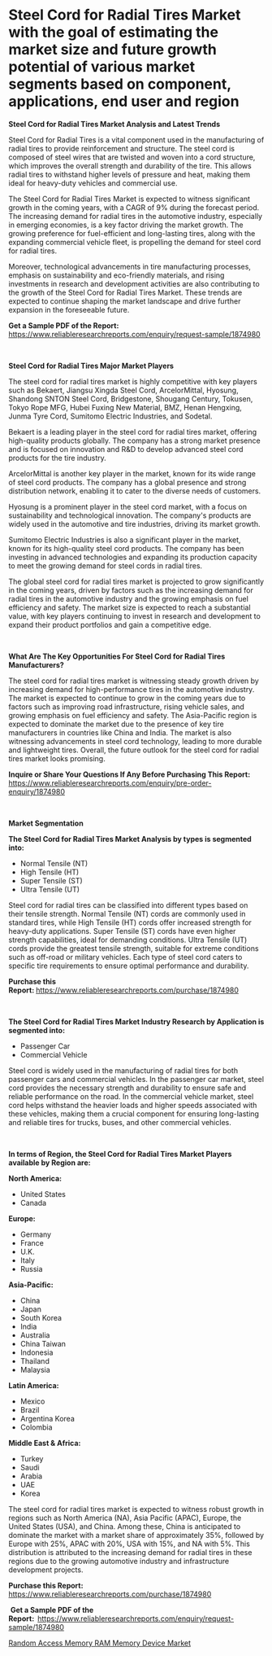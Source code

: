 <p><h1>Steel Cord for Radial Tires Market with the goal of estimating the market size and future growth potential of various market segments based on component, applications, end user and region</h1></p><p><strong>Steel Cord for Radial Tires Market Analysis and Latest Trends</strong></p>
<p><p>Steel Cord for Radial Tires is a vital component used in the manufacturing of radial tires to provide reinforcement and structure. The steel cord is composed of steel wires that are twisted and woven into a cord structure, which improves the overall strength and durability of the tire. This allows radial tires to withstand higher levels of pressure and heat, making them ideal for heavy-duty vehicles and commercial use.</p><p>The Steel Cord for Radial Tires Market is expected to witness significant growth in the coming years, with a CAGR of 9% during the forecast period. The increasing demand for radial tires in the automotive industry, especially in emerging economies, is a key factor driving the market growth. The growing preference for fuel-efficient and long-lasting tires, along with the expanding commercial vehicle fleet, is propelling the demand for steel cord for radial tires.</p><p>Moreover, technological advancements in tire manufacturing processes, emphasis on sustainability and eco-friendly materials, and rising investments in research and development activities are also contributing to the growth of the Steel Cord for Radial Tires Market. These trends are expected to continue shaping the market landscape and drive further expansion in the foreseeable future.</p></p>
<p><strong>Get a Sample PDF of the Report:&nbsp;</strong> <a href="https://www.reliableresearchreports.com/enquiry/request-sample/1874980">https://www.reliableresearchreports.com/enquiry/request-sample/1874980</a></p>
<p>&nbsp;</p>
<p><strong>Steel Cord for Radial Tires Major Market Players</strong></p>
<p><p>The steel cord for radial tires market is highly competitive with key players such as Bekaert, Jiangsu Xingda Steel Cord, ArcelorMittal, Hyosung, Shandong SNTON Steel Cord, Bridgestone, Shougang Century, Tokusen, Tokyo Rope MFG, Hubei Fuxing New Material, BMZ, Henan Hengxing, Junma Tyre Cord, Sumitomo Electric Industries, and Sodetal. </p><p>Bekaert is a leading player in the steel cord for radial tires market, offering high-quality products globally. The company has a strong market presence and is focused on innovation and R&D to develop advanced steel cord products for the tire industry.</p><p>ArcelorMittal is another key player in the market, known for its wide range of steel cord products. The company has a global presence and strong distribution network, enabling it to cater to the diverse needs of customers.</p><p>Hyosung is a prominent player in the steel cord market, with a focus on sustainability and technological innovation. The company's products are widely used in the automotive and tire industries, driving its market growth.</p><p>Sumitomo Electric Industries is also a significant player in the market, known for its high-quality steel cord products. The company has been investing in advanced technologies and expanding its production capacity to meet the growing demand for steel cords in radial tires.</p><p>The global steel cord for radial tires market is projected to grow significantly in the coming years, driven by factors such as the increasing demand for radial tires in the automotive industry and the growing emphasis on fuel efficiency and safety. The market size is expected to reach a substantial value, with key players continuing to invest in research and development to expand their product portfolios and gain a competitive edge.</p></p>
<p>&nbsp;</p>
<p><strong>What Are The Key Opportunities For Steel Cord for Radial Tires Manufacturers?</strong></p>
<p><p>The steel cord for radial tires market is witnessing steady growth driven by increasing demand for high-performance tires in the automotive industry. The market is expected to continue to grow in the coming years due to factors such as improving road infrastructure, rising vehicle sales, and growing emphasis on fuel efficiency and safety. The Asia-Pacific region is expected to dominate the market due to the presence of key tire manufacturers in countries like China and India. The market is also witnessing advancements in steel cord technology, leading to more durable and lightweight tires. Overall, the future outlook for the steel cord for radial tires market looks promising.</p></p>
<p><strong>Inquire or Share Your Questions If Any Before Purchasing This Report:</strong> <a href="https://www.reliableresearchreports.com/enquiry/pre-order-enquiry/1874980">https://www.reliableresearchreports.com/enquiry/pre-order-enquiry/1874980</a></p>
<p>&nbsp;</p>
<p><strong>Market Segmentation</strong></p>
<p><strong>The Steel Cord for Radial Tires Market Analysis by types is segmented into:</strong></p>
<p><ul><li>Normal Tensile (NT)</li><li>High Tensile (HT)</li><li>Super Tensile (ST)</li><li>Ultra Tensile (UT)</li></ul></p>
<p><p>Steel cord for radial tires can be classified into different types based on their tensile strength. Normal Tensile (NT) cords are commonly used in standard tires, while High Tensile (HT) cords offer increased strength for heavy-duty applications. Super Tensile (ST) cords have even higher strength capabilities, ideal for demanding conditions. Ultra Tensile (UT) cords provide the greatest tensile strength, suitable for extreme conditions such as off-road or military vehicles. Each type of steel cord caters to specific tire requirements to ensure optimal performance and durability.</p></p>
<p><strong>Purchase this Report:&nbsp;</strong><a href="https://www.reliableresearchreports.com/purchase/1874980">https://www.reliableresearchreports.com/purchase/1874980</a></p>
<p>&nbsp;</p>
<p><strong>The Steel Cord for Radial Tires Market Industry Research by Application is segmented into:</strong></p>
<p><ul><li>Passenger Car</li><li>Commercial Vehicle</li></ul></p>
<p><p>Steel cord is widely used in the manufacturing of radial tires for both passenger cars and commercial vehicles. In the passenger car market, steel cord provides the necessary strength and durability to ensure safe and reliable performance on the road. In the commercial vehicle market, steel cord helps withstand the heavier loads and higher speeds associated with these vehicles, making them a crucial component for ensuring long-lasting and reliable tires for trucks, buses, and other commercial vehicles.</p></p>
<p>&nbsp;</p>
<p><strong>In terms of Region, the Steel Cord for Radial Tires Market Players available by Region are:</strong></p>
<p>
    <p> <strong> North America: </strong>
        <ul>
            <li>United States</li>
            <li>Canada</li>
        </ul>
        </p> 
    <p> <strong> Europe: </strong>
        <ul>
            <li>Germany</li>
            <li>France</li>
            <li>U.K.</li>
            <li>Italy</li>
            <li>Russia</li>
        </ul>
        </p> 
    <p> <strong> Asia-Pacific: </strong>
        <ul>
            <li>China</li>
            <li>Japan</li>
            <li>South Korea</li>
            <li>India</li>
            <li>Australia</li>
            <li>China Taiwan</li>
            <li>Indonesia</li>
            <li>Thailand</li>
            <li>Malaysia</li>
        </ul>
        </p> 
    <p> <strong> Latin America: </strong>
        <ul>
            <li>Mexico</li>
            <li>Brazil</li>
            <li>Argentina Korea</li>
            <li>Colombia</li>
        </ul>
        </p> 
    <p> <strong> Middle East & Africa: </strong>
        <ul>
            <li>Turkey</li>
            <li>Saudi</li>
            <li>Arabia</li>
            <li>UAE</li>
            <li>Korea</li>
        </ul>
    </p>
    </p>
<p><p>The steel cord for radial tires market is expected to witness robust growth in regions such as North America (NA), Asia Pacific (APAC), Europe, the United States (USA), and China. Among these, China is anticipated to dominate the market with a market share of approximately 35%, followed by Europe with 25%, APAC with 20%, USA with 15%, and NA with 5%. This distribution is attributed to the increasing demand for radial tires in these regions due to the growing automotive industry and infrastructure development projects.</p></p>
<p><strong>Purchase this Report: </strong><a href="https://www.reliableresearchreports.com/purchase/1874980">https://www.reliableresearchreports.com/purchase/1874980</a></p>
<p>&nbsp;<strong>Get a Sample PDF of the Report:&nbsp;&nbsp;</strong><a href="https://www.reliableresearchreports.com/enquiry/request-sample/1874980">https://www.reliableresearchreports.com/enquiry/request-sample/1874980</a></p>
<p><strong></strong></p>
<p><p><a href="https://fearless-okapi-6c8.notion.site/Random-Access-Memory-RAM-Memory-Device-Market-Size-Market-Share-and-Global-Market-Analysis-Report--d6c6542c1fdd423db15ba4abc5a087fe">Random Access Memory RAM Memory Device Market</a></p></p>